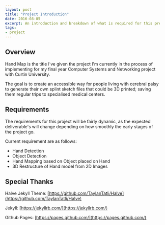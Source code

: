 ```yaml
---
layout: post
title: "Project Introduction"
date: 2016-08-05
excerpt: An introduction and breakdown of what is required for this project to be successful
tags:
- project
---
```


## Overview

Hand Map is the title I've given the project I'm currently in the process of implementing for my final year Computer Systems and Networking project with Curtin University.

The goal is to create an accessible way for people living with cerebral palsy to generate their own splint sketch files that could be 3D printed; saving them regular trips to specialised medical centers.

## Requirements

The requirements for this project will be fairly dynamic, as the expected deliverable's will change depending on how smoothly the early stages of the project go.

Current requirement are as follows:

 * Hand Detection
 * Object Detection
 * Hand Mapping based on Object placed on Hand
 * 3D Restructure of Hand model from 2D Images

## Special Thanks

Halve Jekyll Theme: [https://github.com/TaylanTatli/Halve](https://github.com/TaylanTatli/Halve)

Jekyll: [https://jekyllrb.com/](https://jekyllrb.com/)

Github Pages: [https://pages.github.com/](https://pages.github.com/)